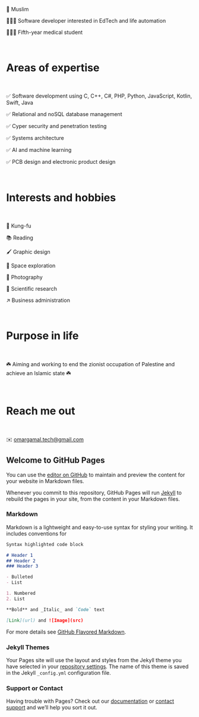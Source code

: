 <p>🕋 Muslim</P>
<p>👨🏻‍💻 Software developer interested in EdTech and life automation</P>
<p>👨🏻‍⚕ Fifth-year medical student</P>
<br>
<h1>Areas of expertise</h1>
<br>
<p>✅ Software development using C, C++, C#, PHP, Python, JavaScript, Kotlin, Swift, Java</P>
<p>✅ Relational and noSQL database management </P>
<p>✅ Cyper security and penetration testing</P>
<p>✅ Systems architecture</P>
<p>✅ AI and machine learning</P>
<p>✅ PCB design and electronic product design</P>
<br>
<h1>Interests and hobbies</h1>
<br>
<p>🥋 Kung-fu</P>
<p>📚 Reading</P>
<p>🖌️ Graphic design</P>
<p>🚀 Space exploration</P>
<p>📸 Photography</P>
<p>🔎 Scientific research</P>
<p>↗️ Business administration</P>
<br>
<h1>Purpose in life</h1>
<br>
<p>☘️ Aiming and working to end the zionist occupation of Palestine and achieve an Islamic state ☘️</P>
<br>
<h1>Reach me out</h1>
<br>
<p>✉️ <a href="mailto:omargamal.tech@gmail.com?">omargamal.tech@gmail.com</a></P>
<!---
omargoda/omargoda is a ✨ special ✨ repository because its `README.md` (this file) appears on your GitHub profile.
You can click the Preview link to take a look at your changes.
--->

## Welcome to GitHub Pages

You can use the [editor on GitHub](https://github.com/omargoda/omargoda.github.io/edit/master/index.md) to maintain and preview the content for your website in Markdown files.

Whenever you commit to this repository, GitHub Pages will run [Jekyll](https://jekyllrb.com/) to rebuild the pages in your site, from the content in your Markdown files.

### Markdown

Markdown is a lightweight and easy-to-use syntax for styling your writing. It includes conventions for

```markdown
Syntax highlighted code block

# Header 1
## Header 2
### Header 3

- Bulleted
- List

1. Numbered
2. List

**Bold** and _Italic_ and `Code` text

[Link](url) and ![Image](src)
```

For more details see [GitHub Flavored Markdown](https://guides.github.com/features/mastering-markdown/).

### Jekyll Themes

Your Pages site will use the layout and styles from the Jekyll theme you have selected in your [repository settings](https://github.com/omargoda/omargoda.github.io/settings/pages). The name of this theme is saved in the Jekyll `_config.yml` configuration file.

### Support or Contact

Having trouble with Pages? Check out our [documentation](https://docs.github.com/categories/github-pages-basics/) or [contact support](https://support.github.com/contact) and we’ll help you sort it out.
